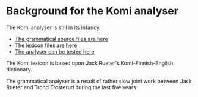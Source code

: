 # Background for the Komi analyser

The Komi analyser is still in its infancy.

* [The grammatical source files are here](https://gtsvn.uit.no/langtech/trunk/kt/kom/src/)
* [The lexicon files are here](https://gtsvn.uit.no/langtech/trunk/kt/kom/src/working_files/)
* [The analyser can be tested here](http://giellatekno.uit.no/cgi/index.kom.eng.html)

The Komi lexicon is based upon Jack Rueter's Komi-Finnish-English dictionary.

The grammatical analyser is a result of rather slow joint work between Jack Rueter 
and Trond Trosterud during the last five years.
